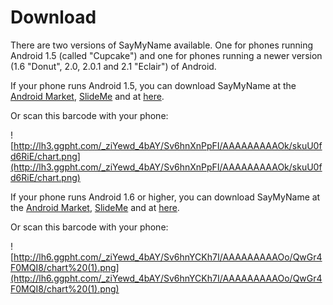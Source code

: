 # Download #
There are two versions of SayMyName available. One for phones running Android 1.5 (called "Cupcake") and one for phones running a newer version (1.6 "Donut", 2.0, 2.0.1 and 2.1 "Eclair") of Android.

If your phone runs Android 1.5, you can download SayMyName at the [Android Market](http://www.appbrain.com/app/org.mailboxer.android?install), [SlideMe](https://slideme.org/application/saymyname-0) and at [here](http://roadtoadc.googlecode.com/files/SayMyName.apk).

Or scan this barcode with your phone:

![http://lh3.ggpht.com/_ziYewd_4bAY/Sv6hnXnPpFI/AAAAAAAAAOk/skuU0fd6RiE/chart.png](http://lh3.ggpht.com/_ziYewd_4bAY/Sv6hnXnPpFI/AAAAAAAAAOk/skuU0fd6RiE/chart.png)




If your phone runs Android 1.6 or higher, you can download SayMyName at the [Android Market](http://www.appbrain.com/app/org.mailboxer.saymyname?install), [SlideMe](https://slideme.org/application/saymyname-dessert) and at [here](http://roadtoadc.googlecode.com/files/SayMyName%20Dessert.apk).

Or scan this barcode with your phone:

![http://lh6.ggpht.com/_ziYewd_4bAY/Sv6hnYCKh7I/AAAAAAAAAOo/QwGr4F0MQI8/chart%20(1).png](http://lh6.ggpht.com/_ziYewd_4bAY/Sv6hnYCKh7I/AAAAAAAAAOo/QwGr4F0MQI8/chart%20(1).png)